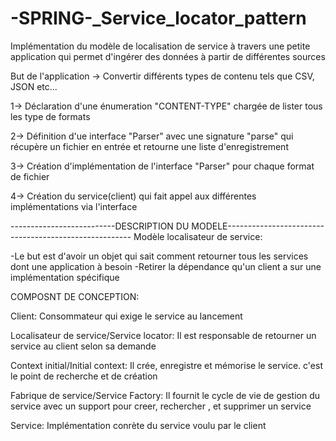 # -SPRING-_Service_locator_pattern

Implémentation du modèle de localisation de service à travers une petite application
qui permet d'ingérer des données à partir de différentes sources

But de l'application -> Convertir différents types de contenu tels que  CSV, JSON etc...

1-> Déclaration d'une énumeration "CONTENT-TYPE" chargée de lister tous les type de formats


2-> Définition d'ue interface "Parser" avec une signature "parse" qui récupère un fichier en entrée
et retourne une liste d'enregistrement


3-> Création d'implémentation de l'interface "Parser" pour chaque format de fichier


4-> Création du service(client) qui fait appel aux différentes implémentations via l'interface



--------------------------DESCRIPTION DU MODELE------------------------------------------------------
Modèle localisateur de service:

-Le but est d'avoir un objet qui sait comment retourner tous les services 
dont une application à besoin
-Retirer la dépendance qu'un client a sur une implémentation spécifique

COMPOSNT DE CONCEPTION:

Client: Consommateur qui exige le service au lancement


Localisateur de service/Service locator: Il est responsable de retourner un service au client selon sa demande


Context initial/Initial context: Il crée, enregistre et mémorise le service. c'est le point de recherche et de création


Fabrique de service/Service Factory: Il fournit le cycle de vie de gestion du service avec un support pour creer, rechercher
, et supprimer un service


Service: Implémentation conrète du service voulu par le client
